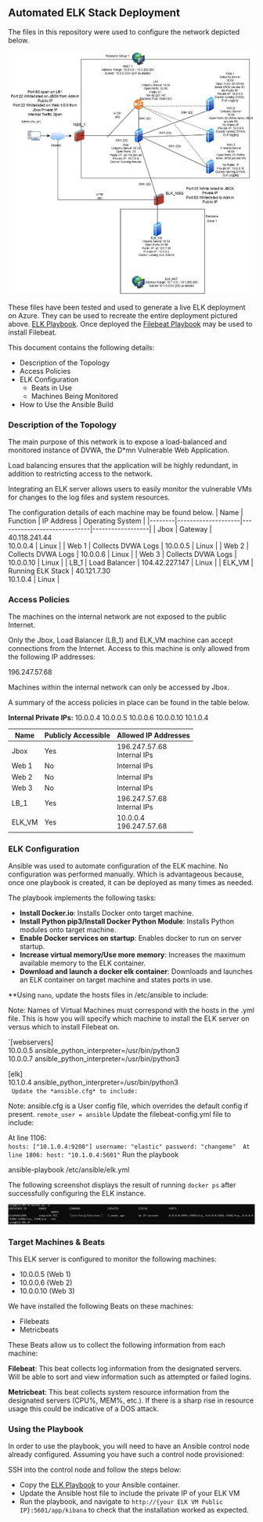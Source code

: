 ## Automated ELK Stack Deployment

The files in this repository were used to configure the network depicted below.

![alt text](https://raw.githubusercontent.com/gman223/gman223-UofT-Cybersec-Project1/main/Images/Network%20Map2.jpg "Network Map")

These files have been tested and used to generate a live ELK deployment on Azure. They can be used to recreate the entire deployment pictured above. [ELK Playbook](https://github.com/gman223/gman223-UofT-Cybersec-Project1/blob/main/Files/elk-playbook.yml). Once deployed the [Filebeat Playbook](https://github.com/gman223/gman223-UofT-Cybersec-Project1/blob/main/Files/filebeat-playbook.yml) may be used to install Filebeat.

This document contains the following details:
- Description of the Topology
- Access Policies
- ELK Configuration
  - Beats in Use
  - Machines Being Monitored
- How to Use the Ansible Build


### Description of the Topology

The main purpose of this network is to expose a load-balanced and monitored instance of DVWA, the D*mn Vulnerable Web Application.

Load balancing ensures that the application will be highly redundant, in addition to restricting access to the network.

Integrating an ELK server allows users to easily monitor the vulnerable VMs for changes to the log files and system resources.

The configuration details of each machine may be found below.
| Name   | Function           | IP Address                  | Operating System |
|--------|--------------------|-----------------------------|------------------|
| Jbox   | Gateway            | 40.118.241.44<br>10.0.0.4   | Linux            |
| Web 1  | Collects DVWA Logs | 10.0.0.5                    | Linux            |
| Web 2  | Collects DVWA Logs | 10.0.0.6                    | Linux            |
| Web 3  | Collects DVWA Logs | 10.0.0.10                   | Linux            |
| LB_1   | Load Balancer      | 104.42.227.147              | Linux            |
| ELK_VM | Running ELK Stack  | 40.121.7.30<br>10.1.0.4 | Linux            |

### Access Policies

The machines on the internal network are not exposed to the public Internet. 

Only the Jbox, Load Balancer (LB_1) and ELK_VM machine can accept connections from the Internet. Access to this machine is only allowed from the following IP addresses:

196.247.57.68

Machines within the internal network can only be accessed by Jbox.

A summary of the access policies in place can be found in the table below.

**Internal Private IPs:**
10.0.0.4
10.0.0.5
10.0.0.6
10.0.0.10
10.1.0.4

| Name   | Publicly Accessible | Allowed IP Addresses          |
|--------|---------------------|-------------------------------|
| Jbox   | Yes                 | 196.247.57.68<br>Internal IPs |
| Web 1  | No                  | Internal IPs                  |
| Web 2  | No                  | Internal IPs                  |
| Web 3  | No                  | Internal IPs                  |
| LB_1   | Yes                 | 196.247.57.68<br>Internal IPs |
| ELK_VM | Yes                 | 10.0.0.4 <br>196.247.57.68    |

### ELK Configuration

Ansible was used to automate configuration of the ELK machine. No configuration was performed manually. Which is advantageous because, once one playbook is created, it can be deployed as many times as needed.

The playbook implements the following tasks:
- **Install Docker.io**: Installs Docker onto target machine.
- **Install Python pip3/Install Docker Python Module**: Installs Python modules onto target machine.
- **Enable Docker services on startup**: Enables docker to run on server startup.
- **Increase virtual memory/Use more memory**: Increases the maximum available memory to the ELK container.
- **Download and launch a docker elk container**:  Downloads and launches an ELK container on target machine and states ports in use.

**Using `nano`, update the hosts files in /etc/ansible to include:

Note: Names of Virtual Machines must correspond with the hosts in the .yml file.
This is how you will specify which machine to install the ELK server on versus which to install Filebeat on.<br>

`[webservers] <br>
10.0.0.5 ansible_python_interpreter=/usr/bin/python3<br>
10.0.0.7 ansible_python_interpreter=/usr/bin/python3<br>

[elk] <br>
10.1.0.4 ansible_python_interpreter=/usr/bin/python3<br>`
Update the *ansible.cfg* to include:`

Note: ansible.cfg is a User config file, which overrides the default config if present.
`remote_user = ansible`
Update the filebeat-config.yml file to include:

At line 1106:<br>
`hosts: ["10.1.0.4:9200"]
username: "elastic"
password: "changeme" 
At line 1806:
host: "10.1.0.4:5601"`
Run the playbook

ansible-playbook /etc/ansible/elk.yml

The following screenshot displays the result of running `docker ps` after successfully configuring the ELK instance.

![ELK Instance](https://github.com/gman223/gman223-UofT-Cybersec-Project1/blob/main/Images/elk-running.JPG)

### Target Machines & Beats
This ELK server is configured to monitor the following machines:
- 10.0.0.5 (Web 1)
- 10.0.0.6 (Web 2)
- 10.0.0.10 (Web 3)

We have installed the following Beats on these machines:
- Filebeats
- Metricbeats

These Beats allow us to collect the following information from each machine:

**Filebeat**: This beat collects log information from the designated servers. Will be able to sort and view information such as attempted or failed logins.

**Metricbeat**: This beat collects system resource information from the designated servers (CPU%, MEM%, etc.). If there is a sharp rise in resource usage this could be indicative of a DOS attack.

### Using the Playbook
In order to use the playbook, you will need to have an Ansible control node already configured. Assuming you have such a control node provisioned: 

SSH into the control node and follow the steps below:
- Copy the [ELK Playbook](https://github.com/gman223/gman223-UofT-Cybersec-Project1/blob/main/Files/elk-playbook.yml) to your Ansible container.
- Update the Ansible host file to include the private IP of your ELK VM
- Run the playbook, and navigate to `http://{your ELK VM Public IP}:5601/app/kibana` to check that the installation worked as expected.


